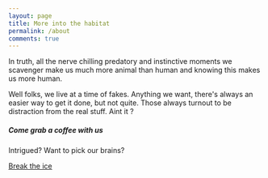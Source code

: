 ```yaml
---
layout: page
title: More into the habitat
permalink: /about
comments: true
---
```


<div class="row justify-content-between">
<div class="col-md-8 pr-5">

<p>In truth, all the nerve chilling predatory and instinctive moments we scavenger make us much more animal than human and knowing this makes us more human.</p>

<p>Well folks, we live at a time of fakes. Anything we want, there's always an easier way to get it done, but not quite. Those always turnout
to be distraction from the real stuff. Aint it ?</p>

<p></p>

</div>

<div class="col-md-4">

<div class="sticky-top sticky-top-80">
<h5>Come grab a coffee with us</h5>

<p>Intrigued? Want to pick our brains?</p>

<a target="_blank" href="mailto:hello@startupanimal.com?Subject=Let\'s%20have%20a%20coffee" class="btn btn-danger">Break the ice</a> 

</div>
</div>
</div>
